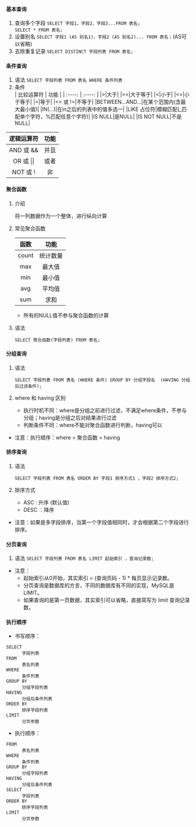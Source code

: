 #### 基本查询
1. 查询多个字段
`SELECT 字段1，字段2，字段3...FROM 表名;`  
`SELECT * FROM 表名;`
2. 设置别名
`SELECT 字段1 (AS 别名1)，字段2 (AS 别名2)... FROM 表名；`(AS可以省略)
3. 去除重复记录
`SELECT DISTINCT 字段列表 FROM 表名;`
#### 条件查询
1. 语法
`SELECT 字段列表 FROM 表名 WHERE 条件列表`
2. 条件  
| 比较运算符 | 功能 |
| :----: | :----: |
|>|大于|
|>=|大于等于|
|<|小于|
|<=|小于等于|
|=|等于|
|<> 或 !=|不等于|
|BETWEEN...AND...|在某个范围内(含最大最小值)|
|IN(...)|在in之后的列表中的值多选一|
|LIKE 占位符|模糊匹配(_匹配单个字符，%匹配任意个字符)|
|IS NULL|是NULL|
|IS NOT NULL|不是NULL|

| 逻辑运算符 | 功能 |
| :--------: | :--: |
| AND 或 &&  | 并且 |
| OR 或 \|\| | 或者 |
|  NOT 或 !  |  非  |

#### 聚合函数

1. 介绍

   将一列数据作为一个整体，进行纵向计算

2. 常见聚合函数

   | 函数  |   功能   |
   | :---: | :------: |
   | count | 统计数量 |
   |  max  |  最大值  |
   |  min  |  最小值  |
   |  avg  |  平均值  |
   |  sum  |   求和   |
   + 所有的NULL值不参与聚合函数的计算

3. 语法

   `SELECT 聚合函数(字段列表) FROM 表名;`

#### 分组查询

1. 语法

   `SELECT 字段列表 FROM 表名 (WHERE 条件) GROUP BY 分组字段名  (HAVING 分组后过滤条件);`

2. where 和 having 区别

   + 执行时机不同：where是分组之前进行过滤，不满足where条件，不参与分组；having是分组之后对结果进行过滤
   + 判断条件不同：where不能对聚合函数进行判断，having可以
+ 注意：执行顺序：where > 聚合函数 > having

#### 排序查询

1. 语法

   `SELECT 字段列表 FROM 表名 ORDER BY 字段1 排序方式1 ，字段2 排序方式2;`

2. 排序方式

   + ASC : 升序 (默认值)
   + DESC ：降序
   
+ 注意：如果是多字段排序，当第一个字段值相同时，才会根据第二个字段进行排序。
#### 分页查询
1. 语法
   `SELECT 字段列表 FROM 表名 LIMIT 起始索引 ，查询记录数;`
+ 注意：
   + 起始索引从0开始，其实索引 = (查询页码 - 1) * 每页显示记录数。  
   + 分页查询是数据库的方言，不同的数据库有不同的实现，MySQL是LIMIT。
   + 如果查询的是第一页数据，其实索引可以省略，直接简写为 limit 查询记录数。

#### 执行顺序

+ 书写顺序：

```mysql
SELECT
      字段列表
FROM
      表名列表
WHERE
      条件列表
GROUP BY
      分组字段列表
HAVING
      分组后条件列表
ORDER BY
      排序字段列表
LIMIT
      分页参数
```

+ 执行顺序：
```mysql
FROM
      表名列表
WHERE
      条件列表
GROUP BY
      分组字段列表
HAVING
      分组后条件列表
SELECT
      字段列表
ORDER BY
      排序字段列表
LIMIT
      分页参数
```